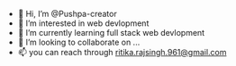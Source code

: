 - 👋 Hi, I’m @Pushpa-creator
- 👀 I’m interested in web devlopment
- 🌱 I’m currently learning full stack web devlopment
- 💞️ I’m looking to collaborate on ...
- 📫 you can reach through ritika.rajsingh.961@gmail.com

<!---
Pushpa-creator/Pushpa-creator is a ✨ special ✨ repository because its `README.md` (this file) appears on your GitHub profile.
You can click the Preview link to take a look at your changes.
--->
